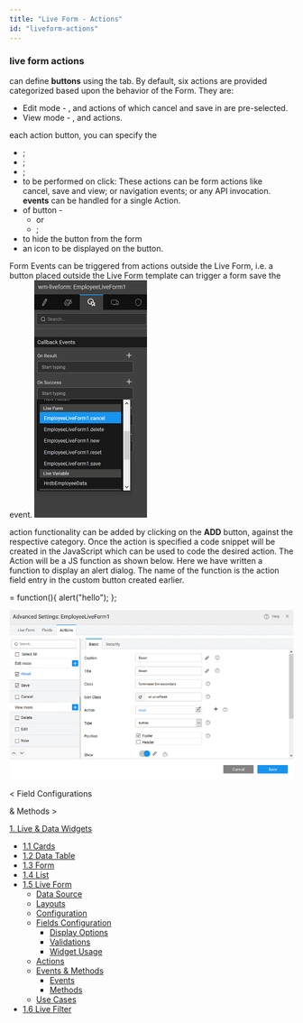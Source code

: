 ```yaml
---
title: "Live Form - Actions"
id: "liveform-actions"
---
```


### live form actions

can define **buttons** using the tab. By default, six actions are provided categorized based upon the behavior of the Form. They are:

- Edit mode - , and actions of which cancel and save in are pre-selected.
- View mode - , and actions.

each action button, you can specify the

- ;
- ;
- ;
- to be performed on click: These actions can be form actions like cancel, save and view; or navigation events; or any API invocation. **events** can be handled for a single Action.
- of button -
    - or
    - ;
- to hide the button from the form
- an icon to be displayed on the button.

Form Events can be triggered from actions outside the Live Form, i.e. a button placed outside the Live Form template can trigger a form save the event. [![](../assets/lf_events.png)](../assets/lf_events.png)

action functionality can be added by clicking on the **ADD** button, against the respective category. Once the action is specified a code snippet will be created in the JavaScript which can be used to code the desired action. The Action will be a JS function as shown below. Here we have written a function to display an alert dialog. The name of the function is the action field entry in the custom button created earlier.

 = function(){ 
        alert("hello");
   };

[![](../assets/LF_actions.png)](../assets/LF_actions.png)

< Field Configurations

& Methods >

[1\. Live & Data Widgets](/learn/app-development/widgets/widget-library/#data-live)

- [1.1 Cards](/learn/app-development/widgets/datalive/cards/)
- [1.2 Data Table](/learn/app-development/widgets/datalive/data-table/)
- [1.3 Form](/learn/app-development/widgets/datalive/form/)
- [1.4 List](/learn/app-development/widgets/datalive/list/)
- [1.5 Live Form](/learn/app-development/widgets/datalive/live-form/)
    - [Data Source](/learn/app-development/widgets/datalive/live-form/live-form-data-source/)
    - [Layouts](/learn/app-development/widgets/datalive/live-form/liveform-layouts/)
    - [Configuration](/learn/app-development/widgets/datalive/live-form/liveform-configurations/)
    - [Fields Configuration](/learn/app-development/widgets/datalive/live-form/fields-configuration/)
        - [Display Options](/learn/app-development/widgets/datalive/live-form/fields-configuration/#display)
        - [Validations](/learn/app-development/widgets/datalive/live-form/fields-configuration/#validations)
        - [Widget Usage](/learn/app-development/widgets/datalive/live-form/fields-configuration/#widgets)
    - [Actions](/learn/app-development/widgets/datalive/live-form/liveform-actions/)
    - [Events & Methods](/learn/app-development/widgets/datalive/live-form/events-methods/)
        - [Events](/learn/app-development/widgets/datalive/live-form/events-methods/#events)
        - [Methods](/learn/app-development/widgets/datalive/live-form/events-methods/#methods)
    - [Use Cases](/learn/app-development/widgets/datalive/live-form/liveform-use-cases/)
- [1.6 Live Filter](/learn/app-development/widgets/datalive/live-filter/)
